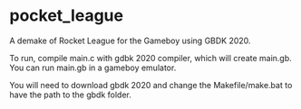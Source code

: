 # pocket_league
A demake of Rocket League for the Gameboy using GBDK 2020.

To run, compile main.c with gdbk 2020 compiler, which will create main.gb.
You can run main.gb in a gameboy emulator.

You will need to download gbdk 2020 and change the Makefile/make.bat to have the path to the gbdk folder.

